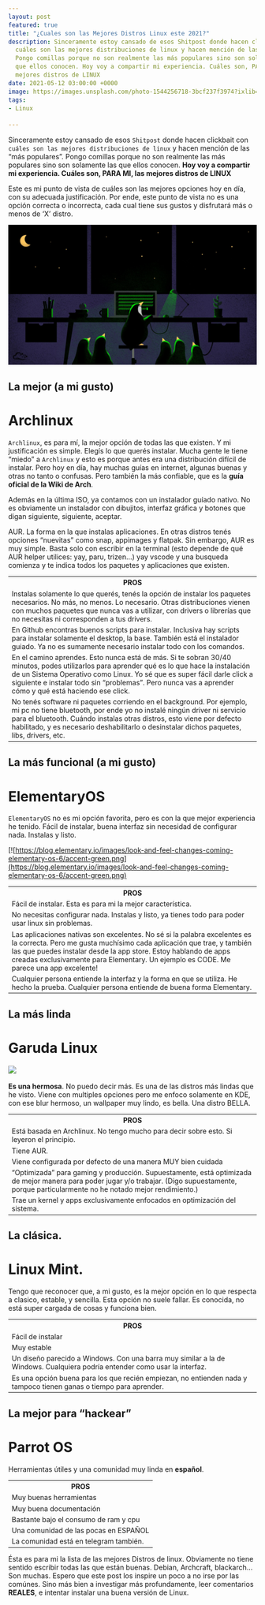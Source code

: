 ```yaml
---
layout: post
featured: true
title: "¿Cuales son las Mejores Distros Linux este 2021?"
description: Sinceramente estoy cansado de esos Shitpost donde hacen clickbait con
  cuáles son las mejores distribuciones de linux y hacen mención de las “más populares”.
  Pongo comillas porque no son realmente las más populares sino son solamente las
  que ellos conocen. Hoy voy a compartir mi experiencia. Cuáles son, PARA MI, las
  mejores distros de LINUX
date: 2021-05-12 03:00:00 +0000
image: https://images.unsplash.com/photo-1544256718-3bcf237f3974?ixlib=rb-1.2.1&ixid=MnwxMjA3fDB8MHxwaG90by1wYWdlfHx8fGVufDB8fHx8&auto=format&fit=crop&w=871&q=80
tags:
- Linux

---
```

Sinceramente estoy cansado de esos `Shitpost` donde hacen clickbait con `cuáles son las mejores distribuciones de linux` y hacen mención de las “más populares”. Pongo comillas porque no son realmente las más populares sino son solamente las que ellos conocen. **Hoy voy a compartir mi experiencia. Cuáles son, PARA MI, las mejores distros de LINUX**

Este es mi punto de vista de cuáles son las mejores opciones hoy en día, con su adecuada justificación. Por ende, este punto de vista no es una opción correcta o incorrecta, cada cual tiene sus gustos y disfrutará más o menos de ‘X’ distro.

![](/images/posts/distro.jpg)

## La mejor (a mi gusto)

# Archlinux

`Archlinux`, es para mí, la mejor opción de todas las que existen. Y mi justificación es simple. Elegís lo que querés instalar. Mucha gente le tiene “miedo” a `Archlinux` y esto es porque antes era una distribución difícil de instalar. Pero hoy en día, hay muchas guías en internet, algunas buenas y otras no tanto o confusas. Pero también la más confiable, que es la **guía oficial de la Wiki de Arch**.

Además en la última ISO, ya contamos con un instalador guíado nativo. No es obviamente un instalador con dibujitos, interfaz gráfica y botones que digan siguiente, siguiente, aceptar.

<div class="table-container">
<table>
<tr><th>PROS</th></tr>
<tr><td>Instalas solamente lo que querés, tenés la opción de instalar los paquetes necesarios. No más, no menos. Lo necesario. Otras distribuciones vienen con muchos paquetes que nunca vas a utilizar, con drivers o librerías que no necesitas ni corresponden a tus drivers.</td>
<tr><td>En Github encontras buenos scripts para instalar. Inclusiva hay scripts para instalar solamente el desktop, la base. También está el instalador guiado. Ya no es sumamente necesario instalar todo con los comandos.</td></tr>
<tr><td>En el camino aprendes. Esto nunca está de más. Si te sobran 30/40 minutos, podes utilizarlos para aprender qué es lo que hace la instalación de un Sistema Operativo como Linux. Yo sé que es super fácil darle click a siguiente e instalar todo sin “problemas”. Pero nunca vas a aprender cómo y qué está haciendo ese click.</td>AUR. La forma en la que instalas aplicaciones. En otras distros tenés opciones “nuevitas” como snap, appimages y flatpak. Sin embargo, AUR es muy simple. Basta solo con escribir en la terminal (esto depende de qué AUR helper utilices: yay, paru, trizen…) yay vscode y una busqueda comienza y te indica todos los paquetes y aplicaciones que existen.</tr>
<tr><td>No tenés software ni paquetes corriendo en el background. Por ejemplo, mi pc no tiene bluetooth, por ende yo no instalé ningún driver ni servicio para el bluetooth. Cuándo instalas otras distros, esto viene por defecto habilitado, y es necesario deshabilitarlo o desinstalar dichos paquetes, libs, drivers, etc.</td></tr>
</table>
</div>

## La más funcional (a mi gusto)

# ElementaryOS

`ElementaryOS` no es mi opción favorita, pero es con la que mejor experiencia he tenido. Fácil de instalar, buena interfaz sin necesidad de configurar nada. Instalas y listo.

[![https://blog.elementary.io/images/look-and-feel-changes-coming-elementary-os-6/accent-green.png](https://blog.elementary.io/images/look-and-feel-changes-coming-elementary-os-6/accent-green.png)

<div class="table-container">
<table>
<tr><th>PROS</th></tr>
<tr><td>Fácil de instalar. Esta es para mi la mejor característica.</td></tr>
<tr><td>No necesitas configurar nada. Instalas y listo, ya tienes todo para poder usar linux sin problemas.</td></tr>
<tr><td>Las aplicaciones nativas son excelentes. No sé si la palabra excelentes es la correcta. Pero me gusta muchísimo cada aplicación que trae, y también las que puedes instalar desde la app store. Estoy hablando de apps creadas exclusivamente para Elementary. Un ejemplo es CODE. Me parece una app excelente!</td></tr>
<tr><td>Cualquier persona entiende la interfaz y la forma en que se utiliza. He hecho la prueba. Cualquier persona entiende de buena forma Elementary.</td></tr>
</table>
</div>

## La más linda

# Garuda Linux

![](https://i.blogs.es/27226e/garuda-dr460nized/1366_2000.jpg)

**Es una hermosa**. No puedo decir más. Es una de las distros más lindas que he visto. Viene con multiples opciones pero me enfoco solamente en KDE, con ese blur hermoso, un wallpaper muy lindo, es bella. Una distro BELLA. 

<div class="table-container"> <table> <tr><th>PROS</th></tr> <tr><td>Está basada en Archlinux. No tengo mucho para decir sobre esto. Si leyeron el principio.</td></tr> <tr><td>Tiene AUR.</td></tr> <tr><td>Viene configurada por defecto de una manera MUY bien cuidada</td></tr> <tr><td>“Optimizada” para gaming y producción. Supuestamente, está optimizada de mejor manera para poder jugar y/o trabajar. (Digo supuestamente, porque particularmente no he notado mejor rendimiento.)</td></tr> <tr><td>Trae un kernel y apps exclusivamente enfocados en optimización del sistema.</td></tr> </table> </div>

## La clásica.

# Linux Mint.

Tengo que reconocer que, a mi gusto, es la mejor opción en lo que respecta a clasico, estable, y sencilla. Esta opción no suele fallar. Es conocida, no está super cargada de cosas y funciona bien.

<div class="table-container"> <table> <tr><th>PROS</th></tr> <tr><td>Fácil de instalar</td></tr> <tr><td>Muy estable</td></tr> <tr><td>Un diseño parecido a Windows. Con una barra muy similar a la de Windows. Cualquiera podría entender como usar la interfaz.</td></tr> <tr><td>Es una opción buena para los que recién empiezan, no entienden nada y tampoco tienen ganas o tiempo para aprender.</td></tr> </table> </div>

## La mejor para “hackear”

# Parrot OS

Herramientas útiles y una comunidad muy linda en **español**.

<div class="table-container">
<table>
<tr><th>PROS</th></tr>
<tr><td>Muy buenas herramientas</td></tr>
<tr><td>Muy buena documentación</td></tr>
<tr><td>Bastante bajo el consumo de ram y cpu</td></tr>
<tr><td>Una comunidad de las pocas en ESPAÑOL</td></tr>
<tr><td>La comunidad está en telegram también.</td></tr>
</table>
</div>

Ésta es para mi la lista de las mejores Distros de linux. Obviamente no tiene sentido escribir todas las que están buenas. Debian, Archcraft, blackarch… Son muchas. Espero que este post los inspire un poco a no irse por las comúnes. Sino más bien a investigar más profundamente, leer comentarios **REALES**, e intentar instalar una buena versión de Linux.